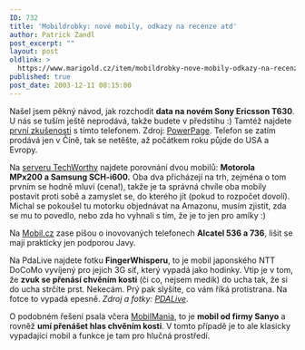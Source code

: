 ```yaml
---
ID: 732
title: 'Mobildrobky: nové mobily, odkazy na recenze atd'
author: Patrick Zandl
post_excerpt: ""
layout: post
oldlink: >
  https://www.marigold.cz/item/mobildrobky-nove-mobily-odkazy-na-recenze-atd
published: true
post_date: 2003-12-11 08:15:00
---
```

<p>
Našel jsem pěkný návod, jak rozchodit <STRONG>data na novém Sony Ericsson T630</STRONG>. U nás se tuším ještě neprodává, takže budete v předstihu :) Tamtéž najdete <A href="http://www.powerpage.org/cgi-bin/WebObjects/powerpage.woa/wa/story?newsID=11624" target=_blank>první zkušenosti</A> s tímto telefonem. Zdroj: <A href="http://www.powerpage.org/cgi-bin/WebObjects/powerpage.woa/wa/story?newsID=11627" target=_blank>PowerPage</A>. Telefon se zatím prodává jen v Číně, tak se netěšte, až počátkem roku půjde do USA a Evropy. </p>

<p>
Na <A href="http://www.techworthy.com/Laptop/Test-Track-January2004.htm?Page=2" target=_blank>serveru TechWorthy</A> najdete porovnání dvou mobilů: <STRONG>Motorola MPx200&#160;a Samsung SCH-i600.</STRONG> Oba dva přicházejí na trh, zejména o tom prvním se hodně mluví (cena!), takže je ta správná chvíle oba mobily postavit proti sobě a zamyslet se, do kterého jít (pokud to rozpočet dovolí). Michal se pokoušel tu motorku objednávat na Amazonu, musím zjistit, zda se mu to povedlo, nebo zda ho vyhnali s tím, že je to jen pro amíky :)</p>

<p>
Na <A href="http://mobil.idnes.cz/aktuality/alcatelot536a736031211.html" target=_blank>Mobil.cz</A> zase píšou o inovovaných telefonech <STRONG>Alcatel 536 a 736</STRONG>, lišit se mají prakticky jen podporou Javy. </p>

<p>
Na&#160;PdaLive najdete fotku <STRONG>FingerWhisperu</STRONG>, to je mobil japonského NTT DoCoMo vyvíjený pro jejich 3G síť, který vypadá jako hodinky. Vtip je v tom, že <STRONG>zvuk se přenásí chvěním kosti</STRONG> (či co, nejsem medik) do ucha tak, že si do ucha strčíte prst. Nekecám. Prý pak slyšíte, co vám říká protistrana. Na fotce to vypadá epesně. <EM>Zdroj a fotky: </EM><A href="http://www.pdalive.com/showarticle.php?threadid=4907"><EM>PDALive</EM></A>.</p>

<p>
O podobném řešení psala včera <A href="http://www.mobilmania.cz/Bleskovky/AR.asp?ARI=106067" target=_blank>MobilMania</A>, to je <STRONG>mobil od firmy Sanyo</STRONG> a rovněž <STRONG>umí přenášet hlas chvěním kosti</STRONG>. V tomto případě je to ale klasicky vypadající mobil a funkce je tam pro hlučná prostředí. </p>
